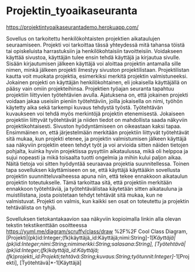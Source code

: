 # Projektin_tyoaikaseuranta

https://projektintyoaikaseurantademo.herokuapp.com/

Sovellus on tarkoitettu henkilökohtaisten projektien aikataulujen seuraamiseen. Projekti voi tarkoittaa tässä yhteydessä mitä tahansa töistä tai opiskeluista harrastuksiin ja henkilökohtaisiin tavoitteisiin. Voidakseen käyttää sivustoa, käyttäjän tulee ensin tehdä käyttäjä ja kirjautua sivulle. Sisään kirjautumisen jälkeen käyttäjä voi aloittaa projektin antamalla sille nimen, minkä jälkeen projekti ilmestyy sivuston projektilistaan. Projektilistan kautta voit muokata projektia, esimerkiksi merkitä projektin valmistuneeksi. Jokainen projekti on käyttäjän henkilökohtainen, eli jokaisella käyttäjällä on pääsy vain omiin projekteihinsa.
Projektien työajan seuranta tapahtuu projektiin liittyvien työtehtävien avulla. Ajatuksena on, että jokainen projekti voidaan jakaa useisiin pieniin työtehtäviin, joilla jokaisella on nimi, työhön käytetty aika sekä tarkempi kuvaus tehdystä työstä. Työtehtävän kuvaukseen voi tehdä myös merkintöjä projektin etenemisestä. Jokaiseen projektiin liittyvät työtehtävät ja niiden tiedot on mahdollista saada näkyviin projektikohtaisesti.
Sivuston hyödyntämiseen on oikeastaan kaksi tapaa. Ensimmäinen on, että järjestelmään merkitään projektiin liittyvät työtehtävät sitä mukaa, kun projekti etenee, ja projektin valmistumisen jälkeen käyttäjä saa näkyviin projektin eteen tehdyt työt ja voi arvioida sitten näiden tietojen pohjalta, kuinka hyvin projektissa pysyttiin aikataulussa, mikä oli helppoa ja sujui nopeasti ja mikä toisaalta tuotti ongelmia ja mihin kului paljon aikaa. Näitä tietoja voi sitten hyödyntää seuraavaa projektia suunnitellessa.
Toinen tapa sovelluksen käyttämiseen on se, että käyttäjä käyttääkin sovellusta projektin suunnitteluvaiheessa apuna niin, että tekee ennakkoon aikataulun projektin toteutukselle. Tämä tarkoittaa sitä, että projektiin merkitään ennakkoon työtehtäviä, ja työtehtävälistaa käytetään sitten aikatauluna ja muistilistana, josta poistetaan tehdyt tehtävät sitä mukaa, kun ne valmistuvat. Projekti on valmis, kun kaikki sen osat on toteutettu ja projektin tehtävälista on tyhjä.


Sovelluksen tietokantakaavion saa näkyviin kopioimalla linkin alla olevan tekstin tekstikenttään osoitteessa
https://yuml.me/diagram/scruffy/class/draw
%2F%2F Cool Class Diagram, [Projekti|(pk)id:Integer;(fk)käyttäjä_id:Käyttäjä;nimi:String]*-1[Käyttäjä|(pk)id:Integer;nimi:String;nimimerkki:String;salasana:String], [Työtehtävä|(pk)id:Integer;(fk)käyttäjä_id:Käyttäjä;(fk)projekti_id:Projekti;tehtävä:String;kuvaus:String;työtunnit:Integer]*-1[Projekti], [Työtehtävä]*-1[Käyttäjä]

